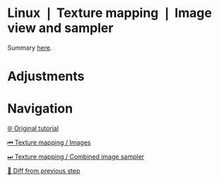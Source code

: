 # Linux ❘ Texture mapping ❘ Image view and sampler

Summary [here](https://github.com/Pacheco95/khronos-vulkan-tutorial-cpp/tree/linux-summary).

# Adjustments

# Navigation

[🌐 Original tutorial](
https://docs.vulkan.org/tutorial/latest/06_Texture_mapping/01_Image_view_and_sampler.html)

[⏮ Texture mapping / Images](
https://github.com/Pacheco95/khronos-vulkan-tutorial-cpp/tree/linux/05-texture-mapping/01-images)

[⏭ Texture mapping / Combined image sampler](
https://github.com/Pacheco95/khronos-vulkan-tutorial-cpp/tree/linux/05-texture-mapping/03-combined-image-sampler)

[🔄 Diff from previous step](
https://github.com/Pacheco95/khronos-vulkan-tutorial-cpp/compare/linux/05-texture-mapping/01-images...linux/05-texture-mapping/02-image-view-and-sampler)
